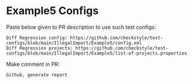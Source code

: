 # Example5 Configs
Paste below given to PR description to use such test configs:
```
Diff Regression config: https://github.com/checkstyle/test-configs/blob/main/IllegalImport/Example5/config.xml
Diff Regression projects: https://github.com/checkstyle/test-configs/blob/main/IllegalImport/Example5/list-of-projects.properties
```
Make comment in PR:
```
Github, generate report
```
